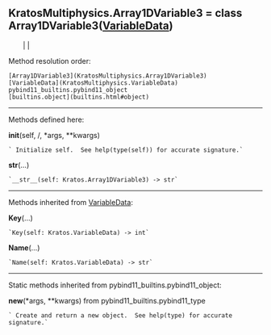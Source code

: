   
**KratosMultiphysics.Array1DVariable3** = class
Array1DVariable3([VariableData](KratosMultiphysics.VariableData))  
---  
`    `|   |

Method resolution order:

    [Array1DVariable3](KratosMultiphysics.Array1DVariable3)
    [VariableData](KratosMultiphysics.VariableData)
    pybind11_builtins.pybind11_object
    [builtins.object](builtins.html#object)

* * *

Methods defined here:  

**__init__**(self, /, *args, **kwargs)

    ` Initialize self.  See help(type(self)) for accurate signature.`

**__str__**(...)

    `__str__(self: Kratos.Array1DVariable3) -> str`

* * *

Methods inherited from [VariableData](KratosMultiphysics.VariableData):  

**Key**(...)

    `Key(self: Kratos.VariableData) -> int`

**Name**(...)

    `Name(self: Kratos.VariableData) -> str`

* * *

Static methods inherited from pybind11_builtins.pybind11_object:  

**__new__**(*args, **kwargs) from pybind11_builtins.pybind11_type

    ` Create and return a new object.  See help(type) for accurate signature.`

